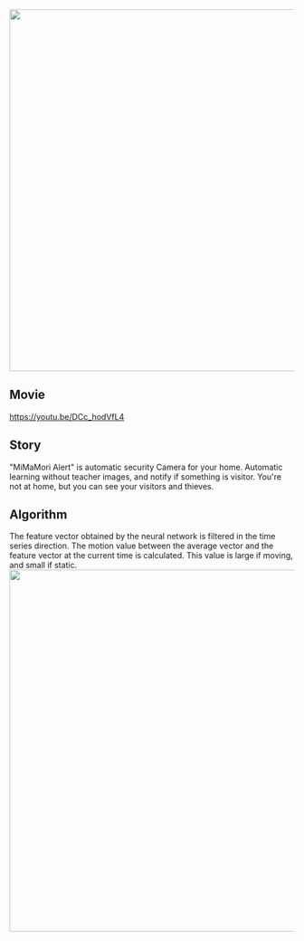 
<img src="https://github.com/anoken/MiMaMori_Alert/blob/master/image/main_abst.jpg" width="640">

## Movie
https://youtu.be/DCc_hodVfL4

## Story
"MiMaMori Alert" is automatic security Camera for your home. Automatic learning without teacher images, and notify if something is visitor. You're not at home, but you can see your visitors and thieves.

## Algorithm
The feature vector obtained by the neural network is filtered in the time series direction.
The motion value between the average vector and the feature vector at the current time is calculated. 
This value is large if moving, and small if static.
<img src="https://github.com/anoken/MiMaMori_Alert/blob/master/image/NN.jpg" width="640">

